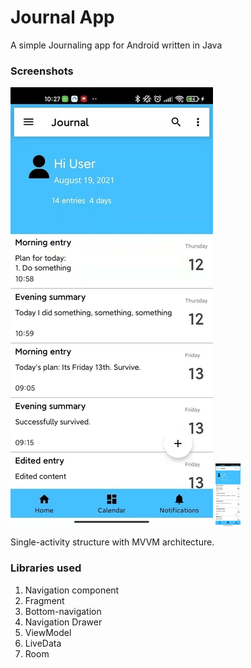 # Journal App
 A simple Journaling app for Android written in Java

### Screenshots
![Image1](screenshots/Image11.jpg)
<img src="screenshots/Image11.jpg" width="40" height="100">

Single-activity structure with MVVM architecture.

### Libraries used
1. Navigation component
2. Fragment
3. Bottom-navigation
4. Navigation Drawer
5. ViewModel
6. LiveData
7. Room



